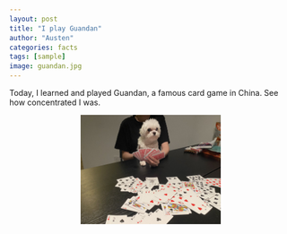 ```yaml
---
layout: post
title: "I play Guandan"
author: "Austen"
categories: facts
tags: [sample]
image: guandan.jpg
---
```


Today, I learned and played Guandan, a famous card game in China. See how concentrated I was.

<p align="center">
<img src="../assets/img/guandan.jpg" width="250">
</p>

